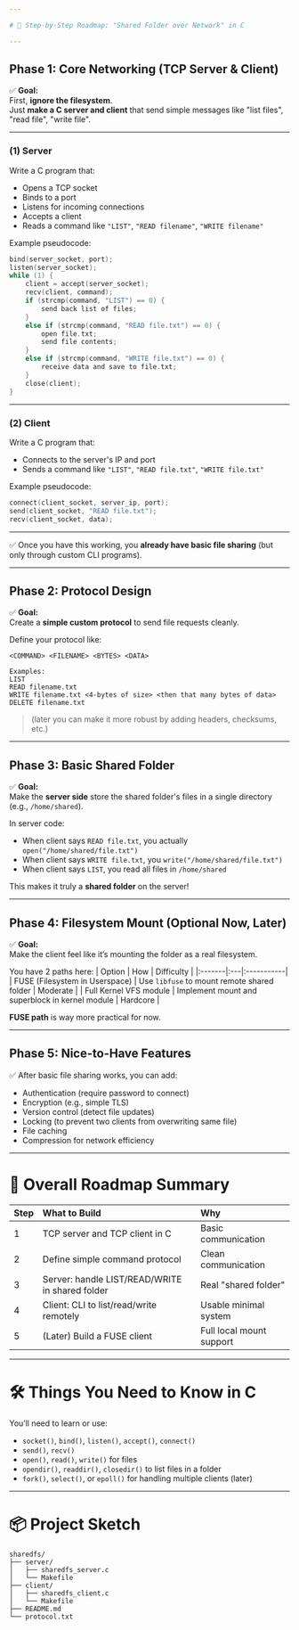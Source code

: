 ```yaml
---

# 🧭 Step-by-Step Roadmap: "Shared Folder over Network" in C

---
```


## Phase 1: Core Networking (TCP Server & Client)

✅ **Goal:**  
First, **ignore the filesystem**.  
Just **make a C server and client** that send simple messages like "list files", "read file", "write file".

---

### (1) Server

Write a C program that:
- Opens a TCP socket
- Binds to a port
- Listens for incoming connections
- Accepts a client
- Reads a command like `"LIST"`, `"READ filename"`, `"WRITE filename"`

Example pseudocode:
```c
bind(server_socket, port);
listen(server_socket);
while (1) {
    client = accept(server_socket);
    recv(client, command);
    if (strcmp(command, "LIST") == 0) {
        send back list of files;
    }
    else if (strcmp(command, "READ file.txt") == 0) {
        open file.txt;
        send file contents;
    }
    else if (strcmp(command, "WRITE file.txt") == 0) {
        receive data and save to file.txt;
    }
    close(client);
}
```

---

### (2) Client

Write a C program that:
- Connects to the server's IP and port
- Sends a command like `"LIST"`, `"READ file.txt"`, `"WRITE file.txt"`

Example pseudocode:
```c
connect(client_socket, server_ip, port);
send(client_socket, "READ file.txt");
recv(client_socket, data);
```

---

✅ Once you have this working, you **already have basic file sharing** (but only through custom CLI programs).

---

## Phase 2: Protocol Design

✅ **Goal:**  
Create a **simple custom protocol** to send file requests cleanly.

Define your protocol like:
```text
<COMMAND> <FILENAME> <BYTES> <DATA>

Examples:
LIST
READ filename.txt
WRITE filename.txt <4-bytes of size> <then that many bytes of data>
DELETE filename.txt
```
> (later you can make it more robust by adding headers, checksums, etc.)

---

## Phase 3: Basic Shared Folder

✅ **Goal:**  
Make the **server side** store the shared folder's files in a single directory (e.g., `/home/shared`).

In server code:
- When client says `READ file.txt`, you actually `open("/home/shared/file.txt")`
- When client says `WRITE file.txt`, you `write("/home/shared/file.txt")`
- When client says `LIST`, you read all files in `/home/shared`

This makes it truly a **shared folder** on the server!

---

## Phase 4: Filesystem Mount (Optional Now, Later)

✅ **Goal:**  
Make the client feel like it’s mounting the folder as a real filesystem.

You have 2 paths here:
| Option | How | Difficulty |
|:-------|:---|:-----------|
| FUSE (Filesystem in Userspace) | Use `libfuse` to mount remote shared folder | Moderate |
| Full Kernel VFS module | Implement mount and superblock in kernel module | Hardcore |

**FUSE path** is way more practical for now.

---

## Phase 5: Nice-to-Have Features

✅ After basic file sharing works, you can add:
- Authentication (require password to connect)
- Encryption (e.g., simple TLS)
- Version control (detect file updates)
- Locking (to prevent two clients from overwriting same file)
- File caching
- Compression for network efficiency

---

# 📜 Overall Roadmap Summary

| Step | What to Build | Why |
|:----|:--------------|:---|
| 1 | TCP server and TCP client in C | Basic communication |
| 2 | Define simple command protocol | Clean communication |
| 3 | Server: handle LIST/READ/WRITE in shared folder | Real "shared folder" |
| 4 | Client: CLI to list/read/write remotely | Usable minimal system |
| 5 | (Later) Build a FUSE client | Full local mount support |

---

# 🛠 Things You Need to Know in C

You’ll need to learn or use:
- `socket()`, `bind()`, `listen()`, `accept()`, `connect()`
- `send()`, `recv()`
- `open()`, `read()`, `write()` for files
- `opendir()`, `readdir()`, `closedir()` to list files in a folder
- `fork()`, `select()`, or `epoll()` for handling multiple clients (later)

---


# 📦 Project Sketch

```
sharedfs/
├── server/
│   ├── sharedfs_server.c
│   └── Makefile
├── client/
│   ├── sharedfs_client.c
│   └── Makefile
├── README.md
└── protocol.txt
```

